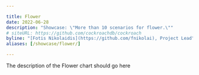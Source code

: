 ```yaml
---

title: Flower
date: 2022-06-28
description: "Showcase: \"More than 10 scenarios for flower.\""
# siteURL: https://github.com/cockroachdb/cockroach
byline: "[Fotis Nikolaidis](https://github.com/fnikolai), Project Lead"
aliases: [/showcase/flower/]

---
```


The description of the Flower chart should go here
